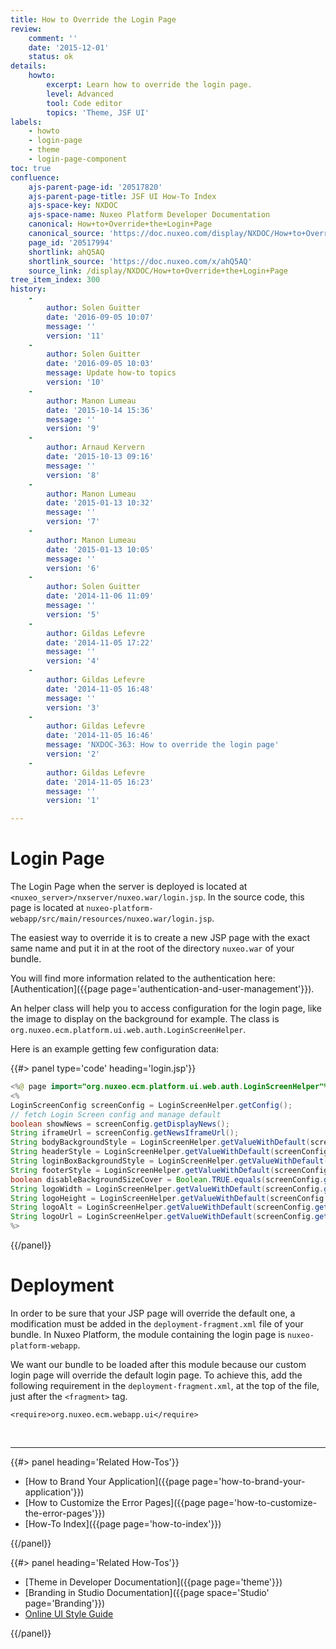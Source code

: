 ```yaml
---
title: How to Override the Login Page
review:
    comment: ''
    date: '2015-12-01'
    status: ok
details:
    howto:
        excerpt: Learn how to override the login page.
        level: Advanced
        tool: Code editor
        topics: 'Theme, JSF UI'
labels:
    - howto
    - login-page
    - theme
    - login-page-component
toc: true
confluence:
    ajs-parent-page-id: '20517820'
    ajs-parent-page-title: JSF UI How-To Index
    ajs-space-key: NXDOC
    ajs-space-name: Nuxeo Platform Developer Documentation
    canonical: How+to+Override+the+Login+Page
    canonical_source: 'https://doc.nuxeo.com/display/NXDOC/How+to+Override+the+Login+Page'
    page_id: '20517994'
    shortlink: ahQ5AQ
    shortlink_source: 'https://doc.nuxeo.com/x/ahQ5AQ'
    source_link: /display/NXDOC/How+to+Override+the+Login+Page
tree_item_index: 300
history:
    -
        author: Solen Guitter
        date: '2016-09-05 10:07'
        message: ''
        version: '11'
    -
        author: Solen Guitter
        date: '2016-09-05 10:03'
        message: Update how-to topics
        version: '10'
    -
        author: Manon Lumeau
        date: '2015-10-14 15:36'
        message: ''
        version: '9'
    -
        author: Arnaud Kervern
        date: '2015-10-13 09:16'
        message: ''
        version: '8'
    -
        author: Manon Lumeau
        date: '2015-01-13 10:32'
        message: ''
        version: '7'
    -
        author: Manon Lumeau
        date: '2015-01-13 10:05'
        message: ''
        version: '6'
    -
        author: Solen Guitter
        date: '2014-11-06 11:09'
        message: ''
        version: '5'
    -
        author: Gildas Lefevre
        date: '2014-11-05 17:22'
        message: ''
        version: '4'
    -
        author: Gildas Lefevre
        date: '2014-11-05 16:48'
        message: ''
        version: '3'
    -
        author: Gildas Lefevre
        date: '2014-11-05 16:46'
        message: 'NXDOC-363: How to override the login page'
        version: '2'
    -
        author: Gildas Lefevre
        date: '2014-11-05 16:23'
        message: ''
        version: '1'

---
```

# Login Page

The Login Page when the server is deployed is located at `<nuxeo_server>/nxserver/nuxeo.war/login.jsp`. In the source code, this page is located at `nuxeo-platform-webapp/src/main/resources/nuxeo.war/login.jsp`.

The easiest way to override it is to create a new JSP page with the exact same name and put it in at the root of the directory `nuxeo.war` of your bundle.

You will find more information related to the authentication here: [Authentication]({{page page='authentication-and-user-management'}}).

An helper class will help you to access configuration for the login page, like the image to display on the background for example. The class is `org.nuxeo.ecm.platform.ui.web.auth.LoginScreenHelper`.

Here is an example getting few configuration data:

{{#> panel type='code' heading='login.jsp'}}

```java
<%@ page import="org.nuxeo.ecm.platform.ui.web.auth.LoginScreenHelper"%>
<%
LoginScreenConfig screenConfig = LoginScreenHelper.getConfig();
// fetch Login Screen config and manage default
boolean showNews = screenConfig.getDisplayNews();
String iframeUrl = screenConfig.getNewsIframeUrl();
String bodyBackgroundStyle = LoginScreenHelper.getValueWithDefault(screenConfig.getBodyBackgroundStyle(), "url('" + context + "/img/login_bg.jpg') no-repeat center center fixed #333");
String headerStyle = LoginScreenHelper.getValueWithDefault(screenConfig.getHeaderStyle(), "");
String loginBoxBackgroundStyle = LoginScreenHelper.getValueWithDefault(screenConfig.getLoginBoxBackgroundStyle(), "none repeat scroll 0 0 #fff");
String footerStyle = LoginScreenHelper.getValueWithDefault(screenConfig.getFooterStyle(), "");
boolean disableBackgroundSizeCover = Boolean.TRUE.equals(screenConfig.getDisableBackgroundSizeCover());
String logoWidth = LoginScreenHelper.getValueWithDefault(screenConfig.getLogoWidth(), "113");
String logoHeight = LoginScreenHelper.getValueWithDefault(screenConfig.getLogoHeight(), "20");
String logoAlt = LoginScreenHelper.getValueWithDefault(screenConfig.getLogoAlt(), "Nuxeo");
String logoUrl = LoginScreenHelper.getValueWithDefault(screenConfig.getLogoUrl(), context + "/img/nuxeo_logo.png");
%>
```

{{/panel}}

# Deployment

In order to be sure that your JSP page will override the default one, a modification must be added in the&nbsp;`deployment-fragment.xml` file of your bundle. In Nuxeo Platform, the module containing the login page is `nuxeo-platform-webapp`.

We want our bundle to be loaded after this module because our custom login page will override the default login page. To achieve this, add the following requirement in the `deployment-fragment.xml`, at the top of the file, just after the `<fragment>` tag.

```
<require>org.nuxeo.ecm.webapp.ui</require>

```

&nbsp;

* * *

<div class="row" data-equalizer data-equalize-on="medium"><div class="column medium-6">{{#> panel heading='Related How-Tos'}}

- [How to Brand Your Application]({{page page='how-to-brand-your-application'}})
- [How to Customize the Error Pages]({{page page='how-to-customize-the-error-pages'}})
- [How-To Index]({{page page='how-to-index'}})

{{/panel}}</div><div class="column medium-6">{{#> panel heading='Related How-Tos'}}

- [Theme in Developer Documentation]({{page page='theme'}})
- [Branding in Studio Documentation]({{page space='Studio' page='Branding'}})
- [Online UI Style Guide](http://showcase.nuxeo.com/nuxeo/styleGuide/)

{{/panel}}</div></div>
